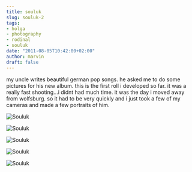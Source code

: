 ```yaml
---
title: souluk
slug: souluk-2
tags:
- holga
- photography
- rodinal
- souluk
date: "2011-08-05T10:42:00+02:00"
author: marvin
draft: false
---
```

my uncle writes beautiful german pop songs. he asked me to do some
pictures for his new album. this is the first roll i developed so far.
it was a really fast shooting...i didnt had much time. it was the day i
moved away from wolfsburg. so it had to be very quickly and i just took
a few of my cameras and made a few portraits of him.

![Souluk](/images/6001589500_50dbe4ffe5_b.jpg)

![Souluk](/images/6001589396_cd65351345_b.jpg)

![Souluk](/images/6001589224_b68c54823f_b.jpg)

![Souluk](/images/6001589068_0029dea55e_b.jpg)

![Souluk](/images/6001588934_f0a4d24216_b.jpg)